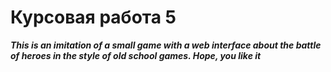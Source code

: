 # Курсовая работа 5

***This is an imitation of a small game with a web interface about the battle of heroes in the style of old school games.
Hope, you like it***
